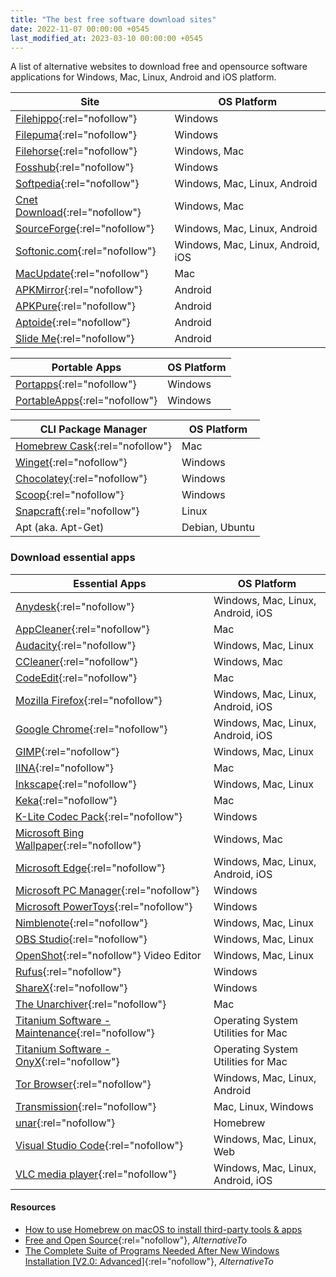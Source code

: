 ```yaml
---
title: "The best free software download sites"
date: 2022-11-07 00:00:00 +0545
last_modified_at: 2023-03-10 00:00:00 +0545
---
```


A list of alternative websites to download free and opensource software applications for Windows, Mac, Linux, Android and iOS platform.

| Site                                                         | OS Platform                       |
| ------------------------------------------------------------ | --------------------------------- |
| [Filehippo](https://filehippo.com/){:rel="nofollow"}         | Windows                           |
| [Filepuma](https://www.filepuma.com/){:rel="nofollow"}       | Windows                           |
| [Filehorse](https://www.filehorse.com/){:rel="nofollow"}     | Windows, Mac                      |
| [Fosshub](https://www.fosshub.com/){:rel="nofollow"}         | Windows                           |
| [Softpedia](https://www.softpedia.com/){:rel="nofollow"}     | Windows, Mac, Linux, Android      |
| [Cnet Download](https://download.cnet.com/){:rel="nofollow"} | Windows, Mac                      |
| [SourceForge](https://sourceforge.net/){:rel="nofollow"}     | Windows, Mac, Linux, Android      |
| [Softonic.com](https://en.softonic.com/){:rel="nofollow"}    | Windows, Mac, Linux, Android, iOS |
| [MacUpdate](https://www.macupdate.com/){:rel="nofollow"}     | Mac                               |
| [APKMirror](https://www.apkmirror.com/){:rel="nofollow"}     | Android                           |
| [APKPure](https://apkpure.com/){:rel="nofollow"}             | Android                           |
| [Aptoide](https://en.aptoide.com/){:rel="nofollow"}          | Android                           |
| [Slide Me](http://slideme.org/){:rel="nofollow"}             | Android                           |

| Portable Apps                                              | OS Platform |
| ---------------------------------------------------------- | ----------- |
| [Portapps](https://portapps.io/){:rel="nofollow"}          | Windows     |
| [PortableApps](https://portableapps.com/){:rel="nofollow"} | Windows     |

| CLI Package Manager                                                                          | OS Platform    |
| -------------------------------------------------------------------------------------------- | -------------- |
| [Homebrew Cask](https://github.com/Homebrew/homebrew-cask){:rel="nofollow"}                  | Mac            |
| [Winget](https://learn.microsoft.com/en-us/windows/package-manager/winget/){:rel="nofollow"} | Windows        |
| [Chocolatey](https://chocolatey.org/){:rel="nofollow"}                                       | Windows        |
| [Scoop](https://scoop.sh/){:rel="nofollow"}                                                  | Windows        |
| [Snapcraft](https://snapcraft.io/){:rel="nofollow"}                                          | Linux          |
| Apt (aka. Apt-Get)                                                                           | Debian, Ubuntu |

### Download essential apps

| Essential Apps                                                                                           | OS Platform                        |
| -------------------------------------------------------------------------------------------------------- | ---------------------------------- |
| [Anydesk](https://anydesk.com/en){:rel="nofollow"}                                                       | Windows, Mac, Linux, Android, iOS  |
| [AppCleaner](https://freemacsoft.net/appcleaner/){:rel="nofollow"}                                       | Mac                                |
| [Audacity](https://www.audacityteam.org/){:rel="nofollow"}                                               | Windows, Mac, Linux                |
| [CCleaner](https://www.ccleaner.com/ccleaner/builds){:rel="nofollow"}                                    | Windows, Mac                       |
| [CodeEdit](https://www.codeedit.app/){:rel="nofollow"}                                                   | Mac                                |
| [Mozilla Firefox](https://www.mozilla.org/en-US/firefox/browsers/){:rel="nofollow"}                      | Windows, Mac, Linux, Android, iOS  |
| [Google Chrome](https://www.google.com/chrome/){:rel="nofollow"}                                         | Windows, Mac, Linux, Android, iOS  |
| [GIMP](https://www.gimp.org/){:rel="nofollow"}                                                           | Windows, Mac, Linux                |
| [IINA](https://iina.io/){:rel="nofollow"}                                                                | Mac                                |
| [Inkscape](https://inkscape.org/){:rel="nofollow"}                                                       | Windows, Mac, Linux                |
| [Keka](https://www.keka.io/en/){:rel="nofollow"}                                                         | Mac                                |
| [K-Lite Codec Pack](https://codecguide.com/){:rel="nofollow"}                                            | Windows                            |
| [Microsoft Bing Wallpaper](https://bingwallpaper.microsoft.com/){:rel="nofollow"}                        | Windows, Mac                       |
| [Microsoft Edge](https://www.microsoft.com/en-us/edge){:rel="nofollow"}                                  | Windows, Mac, Linux, Android, iOS  |
| [Microsoft PC Manager](https://pcmanager.microsoft.com/){:rel="nofollow"}                                | Windows                            |
| [Microsoft PowerToys](https://learn.microsoft.com/en-us/windows/powertoys/){:rel="nofollow"}             | Windows                            |
| [Nimblenote](https://nimblenote.app/){:rel="nofollow"}                                                   | Windows, Mac, Linux                |
| [OBS Studio](https://obsproject.com/){:rel="nofollow"}                                                   | Windows, Mac, Linux                |
| [OpenShot](https://www.openshot.org/){:rel="nofollow"} Video Editor                                      | Windows, Mac, Linux                |
| [Rufus](https://rufus.ie/en/){:rel="nofollow"}                                                           | Windows                            |
| [ShareX](https://getsharex.com/){:rel="nofollow"}                                                        | Windows                            |
| [The Unarchiver](https://macpaw.com/the-unarchiver){:rel="nofollow"}                                     | Mac                                |
| [Titanium Software - Maintenance](https://www.titanium-software.fr/en/maintenance.html){:rel="nofollow"} | Operating System Utilities for Mac |
| [Titanium Software - OnyX](https://www.titanium-software.fr/en/onyx.html){:rel="nofollow"}               | Operating System Utilities for Mac |
| [Tor Browser](https://www.torproject.org/){:rel="nofollow"}                                              | Windows, Mac, Linux, Android       |
| [Transmission](https://transmissionbt.com/){:rel="nofollow"}                                             | Mac, Linux, Windows                |
| [unar](https://theunarchiver.com/command-line){:rel="nofollow"}                                          | Homebrew                           |
| [Visual Studio Code](https://code.visualstudio.com/){:rel="nofollow"}                                    | Windows, Mac, Linux, Web           |
| [VLC media player](https://www.videolan.org/vlc/index.html){:rel="nofollow"}                             | Windows, Mac, Linux, Android, iOS  |

#### Resources

- [How to use Homebrew on macOS to install third-party tools & apps](/how-to-use-homebrew-on-macos-to-install-third-party-tools-and-apps/)
- [Free and Open Source](https://alternativeto.net/list/15116/free-and-open-source/){:rel="nofollow"}, _AlternativeTo_
- [The Complete Suite of Programs Needed After New Windows Installation [V2.0: Advanced]](https://alternativeto.net/list/10598/the-complete-suite-of-programs-needed-after-new-windows-install-v2-0-advanced-/){:rel="nofollow"}, _AlternativeTo_
